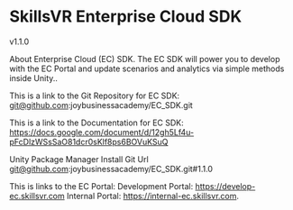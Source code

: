 # SkillsVR Enterprise Cloud SDK

v1.1.0

About Enterprise Cloud (EC) SDK. The EC SDK will power you to develop with the EC Portal and update scenarios and analytics via simple methods inside Unity.. 

This is a link to the Git Repository for EC SDK: 
git@github.com:joybusinessacademy/EC_SDK.git

This is a link to the Documentation for EC SDK:
https://docs.google.com/document/d/12gh5Lf4u-pFcDlzWSsSaO81dcr0sKlf8ps6BOVuKSuQ

Unity Package Manager Install Git Url
git@github.com:joybusinessacademy/EC_SDK.git#1.1.0

This is links to the EC Portal:
Development Portal: https://develop-ec.skillsvr.com
Internal Portal: https://internal-ec.skillsvr.com.
